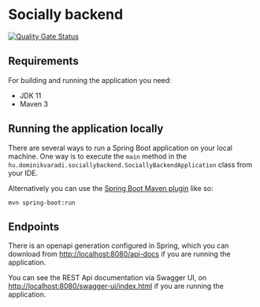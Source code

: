 # Socially backend

[![Quality Gate Status](https://sonarcloud.io/api/project_badges/measure?project=dominikvaradi%3Asocially&metric=alert_status)](https://sonarcloud.io/summary/new_code?id=dominikvaradi%3Asocially)

## Requirements

For building and running the application you need:

- JDK 11
- Maven 3


## Running the application locally

There are several ways to run a Spring Boot application on your local machine. One way is to execute the `main` method in the `hu.dominikvaradi.sociallybackend.SociallyBackendApplication` class from your IDE.

Alternatively you can use the [Spring Boot Maven plugin](https://docs.spring.io/spring-boot/docs/current/reference/html/build-tool-plugins-maven-plugin.html) like so:

```shell
mvn spring-boot:run
```

## Endpoints

There is an openapi generation configured in Spring, which you can download from [http://localhost:8080/api-docs](http://localhost:8080/api-docs) if you are running the application.

You can see the REST Api documentation via Swagger UI, on [http://localhost:8080/swagger-ui/index.html](http://localhost:8080/swagger-ui/index.html) if you are running the application.
